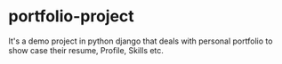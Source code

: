 # portfolio-project
It's a demo project in python django that deals with personal portfolio to show case their resume, Profile, Skills etc. 

